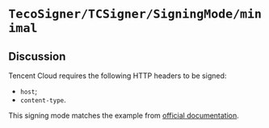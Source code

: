 # ``TecoSigner/TCSigner/SigningMode/minimal``

## Discussion

Tencent Cloud requires the following HTTP headers to be signed:
* `host`;
* `content-type`.

This signing mode matches the example from [official documentation](https://www.tencentcloud.com/document/api/213/33224).
